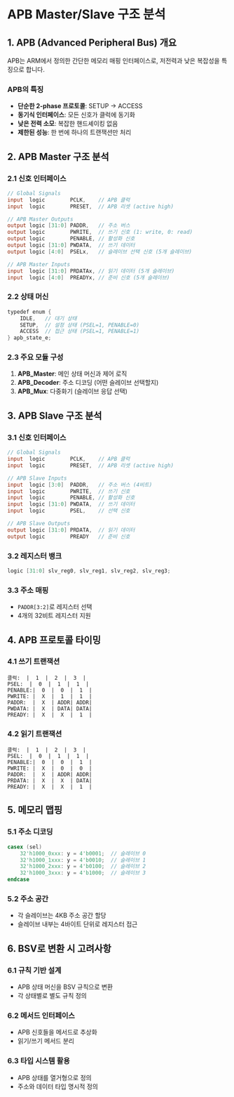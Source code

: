 # APB Master/Slave 구조 분석

## 1. APB (Advanced Peripheral Bus) 개요

APB는 ARM에서 정의한 간단한 메모리 매핑 인터페이스로, 저전력과 낮은 복잡성을 특징으로 합니다.

### APB의 특징
- **단순한 2-phase 프로토콜**: SETUP → ACCESS
- **동기식 인터페이스**: 모든 신호가 클럭에 동기화
- **낮은 전력 소모**: 복잡한 핸드셰이킹 없음
- **제한된 성능**: 한 번에 하나의 트랜잭션만 처리

## 2. APB Master 구조 분석

### 2.1 신호 인터페이스
```verilog
// Global Signals
input  logic        PCLK,    // APB 클럭
input  logic        PRESET,  // APB 리셋 (active high)

// APB Master Outputs
output logic [31:0] PADDR,   // 주소 버스
output logic        PWRITE,  // 쓰기 신호 (1: write, 0: read)
output logic        PENABLE, // 활성화 신호
output logic [31:0] PWDATA,  // 쓰기 데이터
output logic [4:0]  PSELx,   // 슬레이브 선택 신호 (5개 슬레이브)

// APB Master Inputs
input  logic [31:0] PRDATAx, // 읽기 데이터 (5개 슬레이브)
input  logic [4:0]  PREADYx, // 준비 신호 (5개 슬레이브)
```

### 2.2 상태 머신
```verilog
typedef enum {
    IDLE,   // 대기 상태
    SETUP,  // 설정 상태 (PSEL=1, PENABLE=0)
    ACCESS  // 접근 상태 (PSEL=1, PENABLE=1)
} apb_state_e;
```

### 2.3 주요 모듈 구성
1. **APB_Master**: 메인 상태 머신과 제어 로직
2. **APB_Decoder**: 주소 디코딩 (어떤 슬레이브 선택할지)
3. **APB_Mux**: 다중화기 (슬레이브 응답 선택)

## 3. APB Slave 구조 분석

### 3.1 신호 인터페이스
```verilog
// Global Signals
input  logic        PCLK,    // APB 클럭
input  logic        PRESET,  // APB 리셋 (active high)

// APB Slave Inputs
input  logic [3:0]  PADDR,   // 주소 버스 (4비트)
input  logic        PWRITE,  // 쓰기 신호
input  logic        PENABLE, // 활성화 신호
input  logic [31:0] PWDATA,  // 쓰기 데이터
input  logic        PSEL,    // 선택 신호

// APB Slave Outputs
output logic [31:0] PRDATA,  // 읽기 데이터
output logic        PREADY   // 준비 신호
```

### 3.2 레지스터 뱅크
```verilog
logic [31:0] slv_reg0, slv_reg1, slv_reg2, slv_reg3;
```

### 3.3 주소 매핑
- `PADDR[3:2]`로 레지스터 선택
- 4개의 32비트 레지스터 지원

## 4. APB 프로토콜 타이밍

### 4.1 쓰기 트랜잭션
```
클럭:  |  1  |  2  |  3  |
PSEL:  |  0  |  1  |  1  |
PENABLE:|  0  |  0  |  1  |
PWRITE: |  X  |  1  |  1  |
PADDR:  |  X  | ADDR| ADDR|
PWDATA: |  X  | DATA| DATA|
PREADY: |  X  |  X  |  1  |
```

### 4.2 읽기 트랜잭션
```
클럭:  |  1  |  2  |  3  |
PSEL:  |  0  |  1  |  1  |
PENABLE:|  0  |  0  |  1  |
PWRITE: |  X  |  0  |  0  |
PADDR:  |  X  | ADDR| ADDR|
PRDATA: |  X  |  X  | DATA|
PREADY: |  X  |  X  |  1  |
```

## 5. 메모리 맵핑

### 5.1 주소 디코딩
```verilog
casex (sel)
    32'h1000_0xxx: y = 4'b0001;  // 슬레이브 0
    32'h1000_1xxx: y = 4'b0010;  // 슬레이브 1
    32'h1000_2xxx: y = 4'b0100;  // 슬레이브 2
    32'h1000_3xxx: y = 4'b1000;  // 슬레이브 3
endcase
```

### 5.2 주소 공간
- 각 슬레이브는 4KB 주소 공간 할당
- 슬레이브 내부는 4바이트 단위로 레지스터 접근

## 6. BSV로 변환 시 고려사항

### 6.1 규칙 기반 설계
- APB 상태 머신을 BSV 규칙으로 변환
- 각 상태별로 별도 규칙 정의

### 6.2 메서드 인터페이스
- APB 신호들을 메서드로 추상화
- 읽기/쓰기 메서드 분리

### 6.3 타입 시스템 활용
- APB 상태를 열거형으로 정의
- 주소와 데이터 타입 명시적 정의
